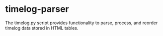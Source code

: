 # timelog-parser
The timelog.py script provides functionality to parse, process, and reorder timelog data stored in HTML tables.
